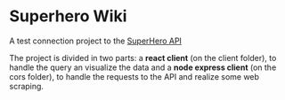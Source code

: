 # Superhero Wiki
A test connection project to the [SuperHero API](https://superheroapi.com/index.html)

The project is divided in two parts: a **react client** (on the client folder), to handle the query an visualize the data and a **node express client** (on the cors folder), to handle the requests to the API and realize some web scraping.